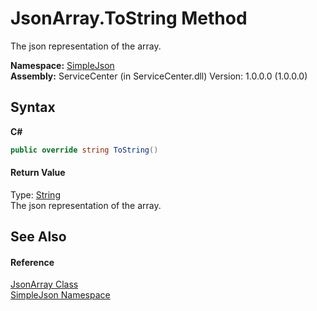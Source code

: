 # JsonArray.ToString Method 
 

The json representation of the array.

**Namespace:**&nbsp;<a href="ea63a809-e4a6-ba19-c147-e5c6fb6b1f81">SimpleJson</a><br />**Assembly:**&nbsp;ServiceCenter (in ServiceCenter.dll) Version: 1.0.0.0 (1.0.0.0)

## Syntax

**C#**<br />
``` C#
public override string ToString()
```


#### Return Value
Type: <a href="http://msdn2.microsoft.com/zh-cn/library/s1wwdcbf" target="_blank">String</a><br />The json representation of the array.

## See Also


#### Reference
<a href="0ed81e4a-d11b-9171-a0dd-a19663e2c077">JsonArray Class</a><br /><a href="ea63a809-e4a6-ba19-c147-e5c6fb6b1f81">SimpleJson Namespace</a><br />